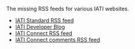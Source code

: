 ---
---
The missing RSS feeds for various IATI websites.

 * [IATI Standard RSS feed](iatistandard.xml)
 * [IATI Developer Blog](https://iati.github.io/feed.xml)
 * [IATI Connect RSS feed](iaticonnect.xml)
 * [IATI Connect comments RSS feed](iaticonnect-comments.xml)
